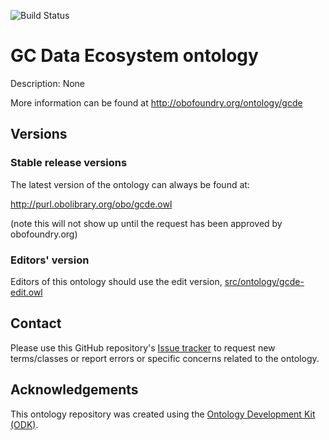 
![Build Status](https://github.com/KrishnaUdaiwal/gcde_ontology/workflows/CI/badge.svg)
# GC Data Ecosystem ontology

Description: None

More information can be found at http://obofoundry.org/ontology/gcde

## Versions

### Stable release versions

The latest version of the ontology can always be found at:

http://purl.obolibrary.org/obo/gcde.owl

(note this will not show up until the request has been approved by obofoundry.org)

### Editors' version

Editors of this ontology should use the edit version, [src/ontology/gcde-edit.owl](src/ontology/gcde-edit.owl)

## Contact

Please use this GitHub repository's [Issue tracker](https://github.com/KrishnaUdaiwal/gcde_ontology/issues) to request new terms/classes or report errors or specific concerns related to the ontology.

## Acknowledgements

This ontology repository was created using the [Ontology Development Kit (ODK)](https://github.com/INCATools/ontology-development-kit).